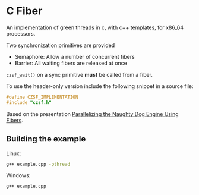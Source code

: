 # C Fiber

An implementation of green threads in c, with c++ templates, for x86_64 processors.

Two synchronization primitives are provided
* Semaphore: Allow a number of concurrent fibers
* Barrier: All waiting fibers are released at once

`czsf_wait()` on a sync primitive **must** be called from a fiber.

To use the header-only version include the following snippet in a source file:
```c++
#define CZSF_IMPLEMENTATION
#include "czsf.h"
```

Based on the presentation [Parallelizing the Naughty Dog Engine Using Fibers](https://www.gdcvault.com/play/1022186/Parallelizing-the-Naughty-Dog-Engine).

## Building the example

Linux:

```sh
g++ example.cpp -pthread
```

Windows:

```sh
g++ example.cpp
```
